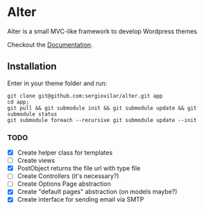 Alter
=====

Alter is a small MVC-like framework to develop Wordpress themes

Checkout the [Documentation](https://github.com/sergiovilar/alter/wiki).

## Installation

Enter in your theme folder and run:

	git clone git@github.com:sergiovilar/alter.git app
	cd app;
	git pull && git submodule init && git submodule update && git submodule status
	git submodule foreach --recursive git submodule update --init

### TODO
 - [x] Create helper class for templates
 - [ ] Create views
 - [x] PostObject returns the file url with type file
 - [ ] Create Controllers (it's necessary?)
 - [ ] Create Options Page abstraction
 - [x] Create "default pages" abstraction (on models maybe?)
 - [x] Create interface for sending email via SMTP